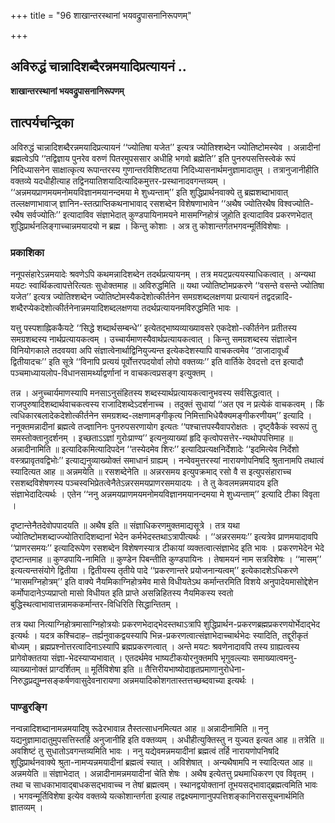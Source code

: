 +++
title = "96 शाखान्तरस्थानां भयवद्रुपासनानिरूपणम्"

+++


## अविरुद्धं चान्नादिशब्दैरन्नमयादिप्रत्यायनं ..

**शाखान्तरस्थानां भयवद्रुपासनानिरूपणम्**

## **तात्पर्यचन्द्रिका**

अविरुद्धं चान्नादिशब्दैरन्नमयादिप्रत्यायनं ‘‘ज्योतिषा यजेत’’ इत्यत्र ज्योतिश्शब्देन ज्योतिष्टोमस्येव । अन्नादीनां ब्रह्मत्वेऽपि ‘‘तद्विज्ञाय पुनरेव वरुणं पितरमुपससार अधीहि भगवो ब्रह्मेति’’ इति पुनरुपसत्तिस्त्वेकं रूपं निदिध्यासनेन साक्षात्कृत्य रूपान्तरस्य गुणान्तरविशिष्टतया निदिध्यासनार्थमनुज्ञामादातुम् । तत्रानुजानीहीति वक्तव्ये यदधीहीत्याह तद्विनयातिशयादित्यादिकमुत्तर-प्रस्थानादवगन्तव्यम् । ‘‘अन्नमयप्राणमयमनोमयविज्ञानमयानन्दमया मे शुध्यन्ताम्’’ इति शुद्धिप्रार्थनवाक्ये तु ब्रह्मशब्दाभावात् तल्लक्षणाभावाज् ज्ञानिन-स्तत्प्राप्तिकथनाभावाद् रसशब्देन विशेषणाभावेन ‘‘अथैष ज्योतिरथैष विश्वज्योति-रथैष सर्वज्योतिः’’ इत्यादाविव संज्ञाभेदात् कुण्डपायिनामयने मासमग्निहोत्रं जुहोति इत्यादाविव प्रकरणभेदात् शुद्धिप्रार्थनलिङ्गाच्चान्नमयादयो न ब्रह्म । किन्तु कोशाः । अत्र तु कोशान्तर्गतभगवन्मूर्तिविशेषाः ।

### **प्रकाशिका**

ननूपसंहारेऽन्नमयादेः श्रवणेऽपि कथमन्नादिशब्देन तदर्थप्रत्यायनम् । तत्र मयट्प्रत्ययस्याधिकत्वात् । अन्यथा मयटः स्वार्थिकत्वापत्तेरित्यतः सुधोक्तमाह ॥ अविरुद्धमिति ॥ यथा ज्योतिष्टोमप्रकरणे ‘‘वसन्ते वसन्ते ज्योतिषा यजेत’’ इत्यत्र ज्योतिश्शब्देन ज्योतिष्टोमस्यैकदेशोत्कीर्तनेन समग्रशब्दलक्षणया प्रत्यायनं तद्वदन्नादि-शब्दैरप्येकदेशोत्कीर्तनेनान्नमयादिशब्दलक्षणया तदर्थप्रत्यायनमविरुद्धमिति भावः ।

यत्तु पस्पशाह्निककैयटे ‘‘सिद्धे शब्दार्थसम्बन्धे’’ इत्येतद्भाष्यव्याख्यावसरे एकदेशो-त्कीर्तनेन प्रतीतस्य समग्रशब्दस्य नार्थप्रत्यायकत्वम् । उच्चार्यमाणस्यैवार्थप्रत्यायकत्वात् । किन्तु समग्रशब्दस्य संज्ञात्वेन विनियोगकाले तदवयवा अपि संज्ञात्वेनार्थाद्विनियुज्यन्त इत्येकदेशस्यापि वाचकत्वमेव ‘‘ठाजादावूर्ध्वं द्वितीयादचः’’ इति सूत्रे ‘‘विनापि प्रत्ययं पूर्वोत्तरपदयोर्वा लोपो वक्तव्यः’’ इति वार्तिके देवदत्तो दत्त इत्यादौ पञ्चमाध्यायलोप-विधानसामर्थ्याद्वर्णानां न वाचकत्वप्रसङ्ग इत्युक्तम् ।

तन्न । अनुच्चार्यमाणस्यापि मनसाऽनुसंहितस्य शब्दस्यार्थप्रत्यायकत्वानुभवस्य सर्वसिद्धत्वात् । राजपुरुषादिशब्दार्थवाचकत्वस्य राजादिशब्देऽदर्शनाच्च । तदुक्तं सुधायां ‘‘अत एव न प्रत्येकं वाचकत्वम् । किं त्वधिकारबलादेकदेशोत्कीर्तनेन समग्रशब्द-लक्षणामङ्गीकृत्य निमित्ताभिधेयैक्यमङ्गीकरणीयम्’’ इत्यादि । ननूक्तमन्नादीनां ब्रह्मत्वे तज्ज्ञानिनः पुनरुपसरणायोग इत्यतः ‘‘पश्चात्तपस्यैवापरोक्षतः । दृष्ट्वैकैकं स्वरूपं तु समस्तोक्तानुदर्शनम् । इच्छताऽऽज्ञां गुरोःप्राण्य’’ इत्यनुव्याख्यां हृदि कृत्वोपसत्तेर-न्यथोपपत्तिमाह ॥ अन्नादीनामिति ॥ इत्यादिकमित्यादिपदेन ‘‘तस्येदमेव शिरः’’ इत्यादिप्रत्यक्षनिर्देशादेः ‘‘इदमित्येव निर्देशो वस्त्रप्रावृतवद्विभोः’’ इत्याद्यनुव्याख्योक्तं समाधानं ग्राह्यम् । नन्वेवमुत्तरस्यां नारायणोपनिषदि श्रुतानामपि तथात्वं स्यादित्यत आह ॥ अन्नमयेति ॥ रसशब्देनेति ॥ अन्नरसमय इत्युपक्रमाद् रसो वै स इत्युपसंहाराच्च रसशब्दविशेषणस्य पञ्चस्वभिप्रेतत्वेनैतेऽन्नरसमयप्राणरसमयादयः । ते तु केवलमन्नमयादय इति संज्ञाभेदादित्यर्थः । एतेन ‘‘ननु अन्नमयप्राणमयमनोमयविज्ञानमयानन्दमया मे शुध्यन्ताम्’’ इत्यादि टीका विवृता ।

दृष्टान्तेनैतदेवोपपादयति ॥ अथैष इति ॥ संज्ञाधिकरणमुक्तमाद्यसूत्रे । तत्र यथा ज्योतिष्टोमशब्दाज्ज्योतिरादिशब्दानां भेदेन कर्मभेदस्तथाऽत्रापीत्यर्थः । ‘‘अन्नरसमयः’’ इत्यत्रेव प्राणमयादावपि ‘‘प्राणरसमयः’’ इत्यादिरूपेण रसशब्देन विशेषणस्यात्र टीकायां व्यक्तत्वात्संज्ञाभेद इति भावः । प्रकरणभेदेन भेदे दृष्टान्तमाह ॥ कुण्डपायि-नामिति ॥ कुण्डेन पिबन्तीति कुण्डपायिनः । तेषामयनं नाम सत्रविशेषः । ‘‘मासम्’’ इत्यत्यन्तसंयोगे द्वितीया । द्वितीयस्य तृतीये पादे ‘‘प्रकरणान्तरे प्रयोजनान्यत्वम्’’ इत्येकादशेऽधिकरणे ‘‘मासमग्निहोत्रम्’’ इति वाक्ये नैयमिकाग्निहोत्रमेव मासे विधीयतेऽथ कर्मान्तरमिति विशये अनुपादेयमासोद्देशेन कर्मोपादानेऽप्यप्राप्तो मासो विधीयत इति प्राप्ते असन्निहितस्य नैयमिकस्य स्वतो बुद्धिस्थत्वाभावात्तन्नामककर्मान्तर-विधिरिति सिद्धान्तितम् ।

तत्र यथा नित्याग्निहोत्रमासाग्निहोत्रयोः प्रकरणभेदाद्भेदस्तथाऽत्रापि शुद्धिप्रार्थन-प्रकरणब्रह्मप्रकरणयोर्भेदाद्भेद इत्यर्थः । यदत्र कश्चिदाह– तर्ह्यनुवाकद्वयस्यापि भिन्न-प्रकरणत्वात्संज्ञाभेदाच्चार्थभेदः स्यादिति, तद्दूरीकृतं बोध्यम् । ब्रह्मप्रश्नोत्तरत्वादिनाऽस्यापि ब्रह्मप्रकरणत्वात् । अन्ते मयटः श्रवणेनादावपि तस्य ग्राह्यत्वस्य प्रागेवोक्ततया संज्ञा-भेदस्याप्यभावात् । एतदर्थमेव भाष्यटीकयोरनुक्तमपि भृगुवल्ल्याः समाख्यात्वमनु-व्याख्यानोक्तं प्राग्दर्शितम् ॥ मूर्तिविशेषा इति ॥ तैत्तिरीयभाष्योदाहृतप्रमाणानुरोधेना-निरुद्धप्रद्युम्नसङ्कर्षणवासुदेवनारायणा अन्नमयादिकोशगतास्तत्तच्छब्दवाच्या इत्यर्थः ।

### **पाण्डुरङ्गि**

नन्वन्नादिशब्दानामन्नमयादिषु रूढेरभावान्न तैस्तत्साधनमित्यत आह ॥ अन्नादीनामिति ॥ ननु यद्यनुज्ञामादातुमुपसत्तिस्तर्हि अनुजानीहि इति वक्तव्यम् । अधीहीत्युक्तिस्तु न युज्यत इत्यत आह ॥ तत्रेति ॥ अवशिष्टं तु सुधातोऽवगन्तव्यमिति भावः । ननु यद्येवमन्नमयादीनां ब्रह्मत्वं तर्हि नारायणोपनिषदि शुद्धिप्रार्थनवाक्ये श्रुता-नामप्यन्नमयादीनां ब्रह्मत्वं स्यात् । अविशेषात् । अन्यथैषामपि न स्यादित्यत आह ॥ अन्नमयेति ॥ संज्ञाभेदात् । अन्नादीनामन्नमयादीनां चेति शेषः । अथैष इत्येतत्तु प्रथमाधिकरण एव विवृतम् । तथा च साधकाभावाद्बाधकसद्भावाच्च न तेषां ब्रह्मत्वम् । स्थानद्वयोक्तानां तूभयसद्भावाद्ब्रह्मत्वमिति भावः । भगवन्मूर्तिविशेषा इत्येव वक्तव्ये यत्कोशान्तर्गता इत्याह तद्वक्ष्यमाणानुपपत्तिशङ्कानिराससूचनार्थमिति ज्ञातव्यम् ।

